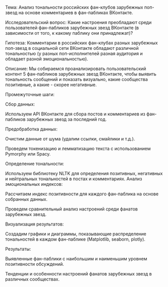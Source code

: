 Тема: Анализ тональности российских фан-клубов зарубежных поп-звезд на основе комментариев в фан-пабликах ВКонтакте.

Исследовательский вопрос: Какие настроения преобладают среди пользователей фан-пабликов зарубежных звезд ВКонтакте (в зависимости от того, к какому паблику они принадлежат)? 

Гипотеза: Комментарии в российских фан-клубах разных зарубежных поп-звезд в социальной сети ВКонтакте обладают различной тональностью (у разных поп-исполнителей разная аудитория и обладает разной эмоциональностью).  

Описание: Мы собираемся проанализировать пользовательский контент  5 фан-пабликов зарубежных звезд ВКонтакте, чтобы выявить тональность сообщений и показать визуально, какие сообщества позитивные, а какие - скорее негативные. 

Промежуточные шаги:

Сбор данных:

Используем API ВКонтакте для сбора постов и комментариев из фан-пабликов зарубежных звезд за последний год.

Предобработка данных:

Очистим данные от шума (удалим ссылки, смайлики и т.д.).

Проведем токенизацию и лемматизацию текста с использованием Pymorphy или Spacy.

Определение тональности:

Используем библиотеку NLTK для определения позитивных, негативных и нейтральных тональностей в постах и комментариях.
Анализ эмоциональных индексов:

Рассчитаем индекс позитивности для каждого фан-паблика на основе собранных данных.

Проведем сравнительный анализ настроений среди фанатов зарубежных звезд.

Визуализация результатов:

Создадим графики и диаграммы, показывающие распределение тональностей в каждом фан-паблике (Matplotlib, seaborn, plotly).

Результаты:

Выявленные фан-паблики с наибольшим и наименьшим уровнем позитивности обсуждений.

Тенденции и особенности настроений фанатов зарубежных звезд в различных сообществах.
